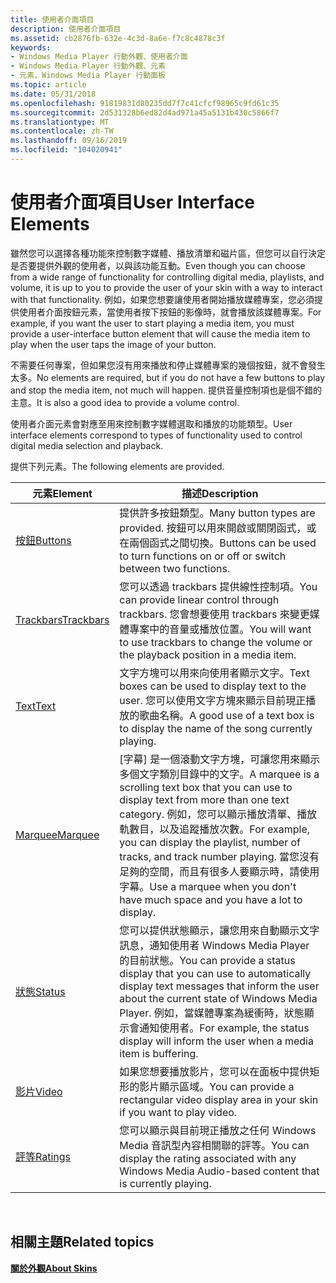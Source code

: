 ```yaml
---
title: 使用者介面項目
description: 使用者介面項目
ms.assetid: cb2876fb-632e-4c3d-8a6e-f7c8c4878c3f
keywords:
- Windows Media Player 行動外觀、使用者介面
- Windows Media Player 行動外觀、元素
- 元素，Windows Media Player 行動面板
ms.topic: article
ms.date: 05/31/2018
ms.openlocfilehash: 91819831d80235dd7f7c41cfcf98965c9fd61c35
ms.sourcegitcommit: 2d531328b6ed82d4ad971a45a5131b430c5866f7
ms.translationtype: MT
ms.contentlocale: zh-TW
ms.lasthandoff: 09/16/2019
ms.locfileid: "104020941"
---
```

# <a name="user-interface-elements"></a><span data-ttu-id="dea58-106">使用者介面項目</span><span class="sxs-lookup"><span data-stu-id="dea58-106">User Interface Elements</span></span>

<span data-ttu-id="dea58-107">雖然您可以選擇各種功能來控制數字媒體、播放清單和磁片區，但您可以自行決定是否要提供外觀的使用者，以與該功能互動。</span><span class="sxs-lookup"><span data-stu-id="dea58-107">Even though you can choose from a wide range of functionality for controlling digital media, playlists, and volume, it is up to you to provide the user of your skin with a way to interact with that functionality.</span></span> <span data-ttu-id="dea58-108">例如，如果您想要讓使用者開始播放媒體專案，您必須提供使用者介面按鈕元素，當使用者按下按鈕的影像時，就會播放該媒體專案。</span><span class="sxs-lookup"><span data-stu-id="dea58-108">For example, if you want the user to start playing a media item, you must provide a user-interface button element that will cause the media item to play when the user taps the image of your button.</span></span>

<span data-ttu-id="dea58-109">不需要任何專案，但如果您沒有用來播放和停止媒體專案的幾個按鈕，就不會發生太多。</span><span class="sxs-lookup"><span data-stu-id="dea58-109">No elements are required, but if you do not have a few buttons to play and stop the media item, not much will happen.</span></span> <span data-ttu-id="dea58-110">提供音量控制項也是個不錯的主意。</span><span class="sxs-lookup"><span data-stu-id="dea58-110">It is also a good idea to provide a volume control.</span></span>

<span data-ttu-id="dea58-111">使用者介面元素會對應至用來控制數字媒體選取和播放的功能類型。</span><span class="sxs-lookup"><span data-stu-id="dea58-111">User interface elements correspond to types of functionality used to control digital media selection and playback.</span></span>

<span data-ttu-id="dea58-112">提供下列元素。</span><span class="sxs-lookup"><span data-stu-id="dea58-112">The following elements are provided.</span></span>



| <span data-ttu-id="dea58-113">元素</span><span class="sxs-lookup"><span data-stu-id="dea58-113">Element</span></span>                    | <span data-ttu-id="dea58-114">描述</span><span class="sxs-lookup"><span data-stu-id="dea58-114">Description</span></span>                                                                                                                                                                                                                                                             |
|----------------------------|-------------------------------------------------------------------------------------------------------------------------------------------------------------------------------------------------------------------------------------------------------------------------|
| [<span data-ttu-id="dea58-115">按鈕</span><span class="sxs-lookup"><span data-stu-id="dea58-115">Buttons</span></span>](buttons.md)     | <span data-ttu-id="dea58-116">提供許多按鈕類型。</span><span class="sxs-lookup"><span data-stu-id="dea58-116">Many button types are provided.</span></span> <span data-ttu-id="dea58-117">按鈕可以用來開啟或關閉函式，或在兩個函式之間切換。</span><span class="sxs-lookup"><span data-stu-id="dea58-117">Buttons can be used to turn functions on or off or switch between two functions.</span></span>                                                                                                                                                        |
| [<span data-ttu-id="dea58-118">Trackbars</span><span class="sxs-lookup"><span data-stu-id="dea58-118">Trackbars</span></span>](trackbars.md) | <span data-ttu-id="dea58-119">您可以透過 trackbars 提供線性控制項。</span><span class="sxs-lookup"><span data-stu-id="dea58-119">You can provide linear control through trackbars.</span></span> <span data-ttu-id="dea58-120">您會想要使用 trackbars 來變更媒體專案中的音量或播放位置。</span><span class="sxs-lookup"><span data-stu-id="dea58-120">You will want to use trackbars to change the volume or the playback position in a media item.</span></span>                                                                                                                         |
| [<span data-ttu-id="dea58-121">Text</span><span class="sxs-lookup"><span data-stu-id="dea58-121">Text</span></span>](text.md)           | <span data-ttu-id="dea58-122">文字方塊可以用來向使用者顯示文字。</span><span class="sxs-lookup"><span data-stu-id="dea58-122">Text boxes can be used to display text to the user.</span></span> <span data-ttu-id="dea58-123">您可以使用文字方塊來顯示目前現正播放的歌曲名稱。</span><span class="sxs-lookup"><span data-stu-id="dea58-123">A good use of a text box is to display the name of the song currently playing.</span></span>                                                                                                                                      |
| [<span data-ttu-id="dea58-124">Marquee</span><span class="sxs-lookup"><span data-stu-id="dea58-124">Marquee</span></span>](marquee.md)     | <span data-ttu-id="dea58-125">[字幕] 是一個滾動文字方塊，可讓您用來顯示多個文字類別目錄中的文字。</span><span class="sxs-lookup"><span data-stu-id="dea58-125">A marquee is a scrolling text box that you can use to display text from more than one text category.</span></span> <span data-ttu-id="dea58-126">例如，您可以顯示播放清單、播放軌數目，以及追蹤播放次數。</span><span class="sxs-lookup"><span data-stu-id="dea58-126">For example, you can display the playlist, number of tracks, and track number playing.</span></span> <span data-ttu-id="dea58-127">當您沒有足夠的空間，而且有很多人要顯示時，請使用字幕。</span><span class="sxs-lookup"><span data-stu-id="dea58-127">Use a marquee when you don't have much space and you have a lot to display.</span></span> |
| [<span data-ttu-id="dea58-128">狀態</span><span class="sxs-lookup"><span data-stu-id="dea58-128">Status</span></span>](status.md)       | <span data-ttu-id="dea58-129">您可以提供狀態顯示，讓您用來自動顯示文字訊息，通知使用者 Windows Media Player 的目前狀態。</span><span class="sxs-lookup"><span data-stu-id="dea58-129">You can provide a status display that you can use to automatically display text messages that inform the user about the current state of Windows Media Player.</span></span> <span data-ttu-id="dea58-130">例如，當媒體專案為緩衝時，狀態顯示會通知使用者。</span><span class="sxs-lookup"><span data-stu-id="dea58-130">For example, the status display will inform the user when a media item is buffering.</span></span>                     |
| [<span data-ttu-id="dea58-131">影片</span><span class="sxs-lookup"><span data-stu-id="dea58-131">Video</span></span>](video.md)         | <span data-ttu-id="dea58-132">如果您想要播放影片，您可以在面板中提供矩形的影片顯示區域。</span><span class="sxs-lookup"><span data-stu-id="dea58-132">You can provide a rectangular video display area in your skin if you want to play video.</span></span>                                                                                                                                                                                |
| [<span data-ttu-id="dea58-133">評等</span><span class="sxs-lookup"><span data-stu-id="dea58-133">Ratings</span></span>](ratings.md)     | <span data-ttu-id="dea58-134">您可以顯示與目前現正播放之任何 Windows Media 音訊型內容相關聯的評等。</span><span class="sxs-lookup"><span data-stu-id="dea58-134">You can display the rating associated with any Windows Media Audio-based content that is currently playing.</span></span>                                                                                                                                                             |



 

## <a name="related-topics"></a><span data-ttu-id="dea58-135">相關主題</span><span class="sxs-lookup"><span data-stu-id="dea58-135">Related topics</span></span>

<dl> <dt>

[<span data-ttu-id="dea58-136">**關於外觀**</span><span class="sxs-lookup"><span data-stu-id="dea58-136">**About Skins**</span></span>](about-skins-mobile.md)
</dt> </dl>

 

 




